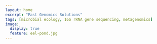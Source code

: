 ```yaml
---
layout: home
excerpt: "Fast Genomics Solutions"
tags: [microbial ecology, 16S rRNA gene sequencing, metagenomics]
image:
  display: true
  feature: eel-pond.jpg
---
```


